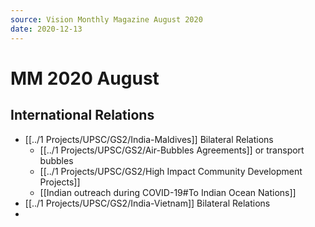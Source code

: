 ```yaml
---
source: Vision Monthly Magazine August 2020
date: 2020-12-13
---
```


# MM 2020 August

## International Relations
- [[../1 Projects/UPSC/GS2/India-Maldives]] Bilateral Relations
	- [[../1 Projects/UPSC/GS2/Air-Bubbles Agreements]] or transport bubbles
	- [[../1 Projects/UPSC/GS2/High Impact Community Development Projects]]
	- [[Indian outreach during COVID-19#To Indian Ocean Nations]]
- [[../1 Projects/UPSC/GS2/India-Vietnam]] Bilateral Relations
- 

